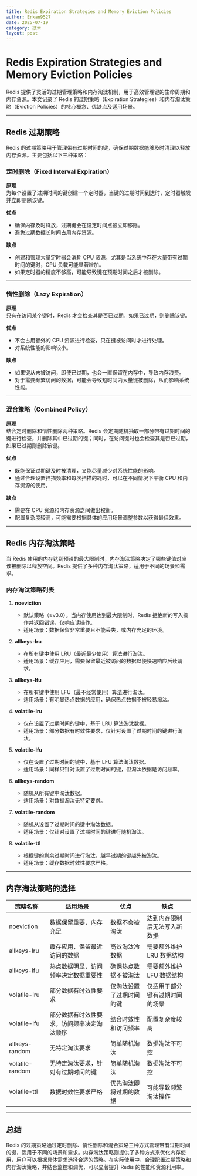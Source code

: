 ```yaml
---
title: Redis Expiration Strategies and Memory Eviction Policies
author: Erkan9527
date: 2025-07-19
category: 技术
layout: post
---
```


# Redis Expiration Strategies and Memory Eviction Policies

Redis 提供了灵活的过期管理策略和内存淘汰机制，用于高效管理键的生命周期和内存资源。本文记录了 Redis 的过期策略（Expiration Strategies）和内存淘汰策略（Eviction Policies）的核心概念、优缺点及适用场景。

---

## Redis 过期策略

Redis 的过期策略用于管理带有过期时间的键，确保过期数据能够及时清理以释放内存资源。主要包括以下三种策略：

### 定时删除（Fixed Interval Expiration）

**原理**  
为每个设置了过期时间的键创建一个定时器，当键的过期时间到达时，定时器触发并立即删除该键。

**优点**  
- 确保内存及时释放，过期键会在设定时间点被立即移除。
- 避免过期数据长时间占用内存资源。

**缺点**  
- 创建和管理大量定时器会消耗 CPU 资源，尤其是当系统中存在大量带有过期时间的键时，CPU 负载可能显著增加。
- 如果定时器的精度不够高，可能导致键在预期时间之后才被删除。

---

### 惰性删除（Lazy Expiration）

**原理**  
只有在访问某个键时，Redis 才会检查其是否已过期。如果已过期，则删除该键。

**优点**  
- 不会占用额外的 CPU 资源进行检查，只在键被访问时才进行处理。
- 对系统性能的影响较小。

**缺点**  
- 如果键从未被访问，即使已过期，也会一直保留在内存中，导致内存浪费。
- 对于需要频繁访问的数据，可能会导致短时间内大量键被删除，从而影响系统性能。

---

### 混合策略（Combined Policy）

**原理**  
结合定时删除和惰性删除两种策略。Redis 会定期随机抽取一部分带有过期时间的键进行检查，并删除其中已过期的键；同时，在访问键时也会检查其是否已过期，如果已过期则删除该键。

**优点**  
- 既能保证过期键及时被清理，又能尽量减少对系统性能的影响。
- 通过合理设置扫描频率和每次扫描的耗时，可以在不同情况下平衡 CPU 和内存资源的使用。

**缺点**  
- 需要在 CPU 资源和内存资源之间做出权衡。
- 配置复杂度较高，可能需要根据具体的应用场景调整参数以获得最佳效果。

---

## Redis 内存淘汰策略

当 Redis 使用的内存达到预设的最大限制时，内存淘汰策略决定了哪些键值对应该被删除以释放空间。Redis 提供了多种内存淘汰策略，适用于不同的场景和需求。

### 内存淘汰策略列表

1. **noeviction**  
   - 默认策略（≥v3.0）。当内存使用达到最大限制时，Redis 拒绝新的写入操作并返回错误，仅响应读操作。
   - 适用场景：数据保留非常重要且不能丢失，或内存充足的环境。

2. **allkeys-lru**  
   - 在所有键中使用 LRU（最近最少使用）算法进行淘汰。
   - 适用场景：缓存应用，需要保留最近被访问的数据以便快速响应后续请求。

3. **allkeys-lfu**  
   - 在所有键中使用 LFU（最不经常使用）算法进行淘汰。
   - 适用场景：有明显热点数据的应用，确保热点数据不被轻易淘汰。

4. **volatile-lru**  
   - 仅在设置了过期时间的键中，基于 LRU 算法淘汰数据。
   - 适用场景：部分数据有时效性要求，仅针对设置了过期时间的键进行淘汰。

5. **volatile-lfu**  
   - 仅在设置了过期时间的键中，基于 LFU 算法淘汰数据。
   - 适用场景：同样只针对设置了过期时间的键，但淘汰依据是访问频率。

6. **allkeys-random**  
   - 随机从所有键中淘汰数据。
   - 适用场景：对数据淘汰无特定要求。

7. **volatile-random**  
   - 随机从设置了过期时间的键中淘汰数据。
   - 适用场景：仅针对设置了过期时间的键进行随机淘汰。

8. **volatile-ttl**  
   - 根据键的剩余过期时间进行淘汰，越早过期的键越先被淘汰。
   - 适用场景：缓存数据时效性要求严格。

---

## 内存淘汰策略的选择

| 策略名称       | 适用场景                                   | 优点                                   | 缺点                                   |
|----------------|--------------------------------------------|----------------------------------------|----------------------------------------|
| noeviction     | 数据保留重要，内存充足                     | 数据不会被淘汰                         | 达到内存限制后无法写入新数据           |
| allkeys-lru    | 缓存应用，保留最近访问的数据               | 高效淘汰冷数据                         | 需要额外维护 LRU 数据结构              |
| allkeys-lfu    | 热点数据明显，访问频率决定数据重要性       | 确保热点数据不被淘汰                   | 需要额外维护 LFU 数据结构              |
| volatile-lru   | 部分数据有时效性要求                       | 仅淘汰设置了过期时间的键               | 仅适用于部分键有过期时间的场景         |
| volatile-lfu   | 部分数据有时效性要求，访问频率决定淘汰顺序 | 结合时效性和访问频率                   | 配置复杂度较高                         |
| allkeys-random | 无特定淘汰要求                             | 简单随机淘汰                           | 数据淘汰不可控                         |
| volatile-random| 无特定淘汰要求，针对有过期时间的键         | 简单随机淘汰                           | 数据淘汰不可控                         |
| volatile-ttl   | 数据时效性要求严格                         | 优先淘汰即将过期的数据                 | 可能导致频繁淘汰操作                   |

---

## 总结

Redis 的过期策略通过定时删除、惰性删除和混合策略三种方式管理带有过期时间的键，适用于不同的场景和需求。内存淘汰策略则提供了多种方式来优化内存使用，用户可以根据具体需求选择合适的策略。在实际使用中，合理配置过期策略和内存淘汰策略，并结合监控和调优，可以显著提升 Redis 的性能和资源利用率。
